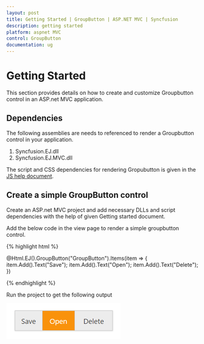 ```yaml
---
layout: post
title: Getting Started | GroupButton | ASP.NET MVC | Syncfusion
description: getting started
platform: aspnet MVC
control: GroupButton
documentation: ug
---
```


# Getting Started

This section provides details on how to create and customize Groupbutton control in an ASP.net MVC application.

## Dependencies

The following assemblies are needs to referenced to render a Groupbutton control in your application.

1. Syncfusion.EJ.dll
2. Syncfusion.EJ.MVC.dll

The script and CSS dependencies for rendering Gropubutton is given in the [JS help document](https://help.syncfusion.com/js/groupbutton/getting-started#a-new-html-document-and-required-codes).

## Create a simple GroupButton control

Create an ASP.net MVC project and add necessary DLLs and script dependencies with the help of given Getting started document.

Add the below code in the view page to render a simple groupbutton control.

{% highlight html %}

 @Html.EJ().GroupButton("GroupButton").Items(item =>
{
item.Add().Text("Save");
item.Add().Text("Open");
item.Add().Text("Delete");
})

{% endhighlight %}

Run the project to get the following output

![](Getting-Started_images/grpbtn.png)


